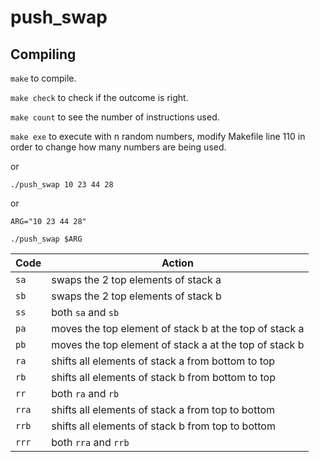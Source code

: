 # push_swap

## Compiling
`make` to compile.

`make check` to check if the outcome is right.

`make count` to see the number of instructions used.

`make exe` to execute with n random numbers, modify Makefile line 110 in order to change how many numbers are being used.

or

```
./push_swap 10 23 44 28

```

or

```
ARG="10 23 44 28"

./push_swap $ARG
```

Code	| Action
--------|----------------------------------------------
`sa`	| swaps the 2 top elements of stack a
`sb`	| swaps the 2 top elements of stack b
`ss`	| both `sa` and `sb`
`pa`	| moves the top element of stack b at the top of stack a
`pb`	| moves the top element of stack a at the top of stack b
`ra`	| shifts all elements of stack a from bottom to top
`rb`	| shifts all elements of stack b from bottom to top
`rr`	| both `ra` and `rb`
`rra`	| shifts all elements of stack a from top to bottom
`rrb`	| shifts all elements of stack b from top to bottom
`rrr`	| both `rra` and `rrb`

